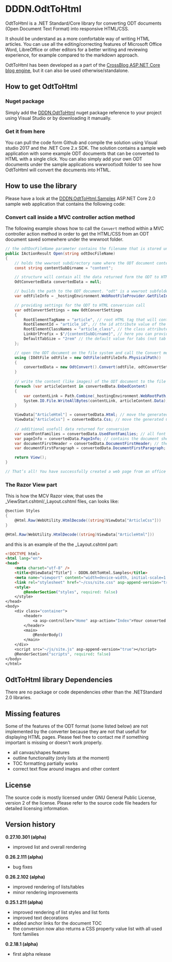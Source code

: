 

# DDDN.OdtToHtml
OdtToHtml is a .NET Standard/Core library for converting ODT documents (Open Document Text Format) into responsive HTML/CSS.

It should be understand as a more comfortable way of writing HTML articles. You can use all the editing/correcting features of Microsoft Office Word, LibreOffice or other editors for a better writing and reviewing experience, for example compared to the markdown approach.

OdtToHtml has been developed as a part of the [CrossBlog ASP.NET Core blog engine](https://github.com/DDDN/CrossBlog), but it can also be used otherwise/standalone.

## How to get OdtToHtml
### Nuget package
Simply add the [DDDN.OdtToHtml](https://www.nuget.org/packages/DDDN.OdtToHtml/0.27.10.301-alpha) nuget package reference to your project using Visual Studio or by downloading it manually.
### Get it from here
You can pull the code form Github and compile the solution using Visual studio 2017 and the .NET Core 2.x SDK. The solution contains a sample web application with some example ODT documents that can be converted to HTML with a single click.
You can also simply add your own ODT documents under the sample applications wwwroot\odt folder to see how OdtToHtml will convert the documents into HTML.

## How to use the library
Please have a look at the [DDDN.OdtToHtml.Samples](https://github.com/DDDN/OdtToHtml/tree/dev/samples/DDDN.OdtToHtml.Samples) ASP.NET Core 2.0 sample web application that contains the following code:
### Convert call inside a MVC controller action method
The following example shows how to call the `Convert` method within a MVC controller action method in order to get the HTML/CSS from an ODT document saved somewhere under the wwwroot folder.
```C#
// the odtDocFileName parameter contains the filename that is stored under the wwwroot\odt folder
public IActionResult Open(string odtDocFileName)
{
	// holds the wwwroot subdirectory name where the ODT document content like images will be saved
	const string contentSubDirname = "content";

	// structure will contain all the data returned form the ODT to HTML conversion
	OdtConvertedData convertedData = null;

	// builds the path to the ODT document. "odt" is a wwwroot subfolder
	var odtFileInfo = _hostingEnvironment.WebRootFileProvider.GetFileInfo(Path.Combine("odt", odtDocFileName));

	// providing settings for the ODT to HTML conversion call
	var odtConvertSettings = new OdtConvertSettings
	{
		RootElementTagName = "article", // root HTML tag that will contain the converted HTML
		RootElementId = "article_id", // the id attribute value of the root HTML tag (optional)
		RootElementClassNames = "article_class", // the class attribute value of the root HTML tag (optional)
		LinkUrlPrefix = $"/{contentSubDirname}", // here you can provide a partial path directly under the wwwroot folder content (images) link generation
		DefaultTabSize = "2rem" // the default value for tabs (not tab stops)
	};

	// open the ODT document on the file system and call the Convert method to convert the document to HTML
	using (IOdtFile odtFile = new OdtFile(odtFileInfo.PhysicalPath))
	{
		convertedData = new OdtConvert().Convert(odtFile, odtConvertSettings);
	}
	
	// write the content (like images) of the ODT document to the file system to make it available to the web browser requests
	foreach (var articleContent in convertedData.EmbedContent)
	{
		var contentLink = Path.Combine(_hostingEnvironment.WebRootPath, contentSubDirname, articleContent.LinkName);
		System.IO.File.WriteAllBytes(contentLink, articleContent.Data);
	}

	ViewData["ArticleHtml"] = convertedData.Html; // move the generated HTML to the razor view
	ViewData["ArticleCss"] = convertedData.Css; // move the generated CSS to the razor view
	
	// additional usefull data returned for conversion
	var usedFontFamilies = convertedData.UsedFontFamilies; // all font families used, useful for font links
	var pageInfo = convertedData.PageInfo; // contains the document sheet's dimensions and margins
	var documentFirstHeader = convertedData.DocumentFirstHeader; // the "text only" content of the first document header for preview/teaser purposes
	var documentFirstParagraph = convertedData.DocumentFirstParagraph; // the "text only" content of the first document paragraph for preview/teaser purposes

	return View();
}

// That’s all! You have successfully created a web page from an office document! :)

```
### The Razor View part
This is how the MCV Razor view, that uses the _ViewStart.cshtml/_Layout.cshtml files, can looks like:
```C#
@section Styles
{
	@Html.Raw(WebUtility.HtmlDecode((string)ViewData["ArticleCss"]))
}

@Html.Raw(WebUtility.HtmlDecode((string)ViewData["ArticleHtml"]))
```
and this is an example of the the _Layout.cshtml part:
```HTML
<!DOCTYPE html>
<html lang="en">
<head>
	<meta charset="utf-8" />
	<title>@ViewData["Title"] - DDDN.OdtToHtml.Samples</title>
	<meta name="viewport" content="width=device-width, initial-scale=1.0" />
	<link rel="stylesheet" href="~/css/site.css" asp-append-version="true" />
	<style>
		@RenderSection("styles", required: false)
	</style>
</head>
<body>
	<div class="container">
		<header>
			<a asp-controller="Home" asp-action="Index">Your converted ODT document</a>
		</header>
		<main>
			@RenderBody()
		</main>
	</div>
	<script src="~/js/site.js" asp-append-version="true"></script>
	@RenderSection("scripts", required: false)
</body>
</html>
```

## OdtToHtml library Dependencies
There are no package or code dependencies other than the .NETStandard 2.0 libraries.

## Missing features
Some of the features of the ODT format (some listed below) are not implemented by the converter because they are not that usefull for displaying HTML pages.
Please feel free to contact me if something important is missing or doesn't work properly.

- all canvas/shapes features
- outline functionality (only lists at the moment)
- TOC formatting partially works 
- correct text flow around images and other content

## License
The source code is mostly licensed under GNU General Public License, version 2 of the license. Please refer to the source code file headers for detailed licensing information.

## Version history
**0.27.10.301 (alpha)**
 - improved list and overall rendering
 
**0.26.2.111 (alpha)**
 - bug fixes
 
**0.26.2.102 (alpha)**
 - improved rendering of lists/tables
 - minor rendering improvements
 
**0.25.1.211 (alpha)**
 - improved rendering of list styles and list fonts
 - improved text decorations
 - added anchor links for the document TOC
 - the conversion now also returns a CSS property value list with all used font families
 
**0.2.18.1 (alpha)**
 - first alpha release

